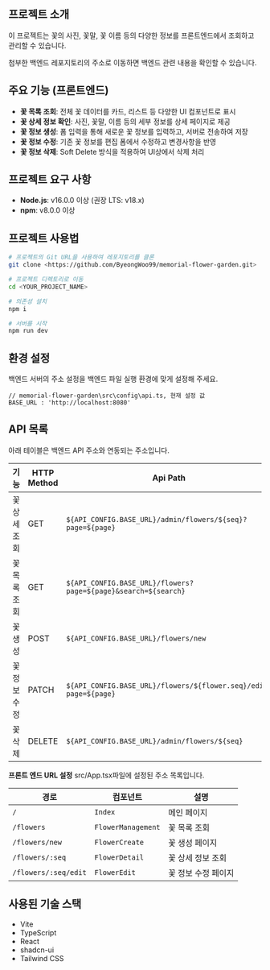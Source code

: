 ## 프로젝트 소개
이 프로젝트는 꽃의 사진, 꽃말, 꽃 이름 등의 다양한 정보를 프론트엔드에서 조회하고 관리할 수 있습니다.

첨부한 백엔드 레포지토리의 주소로 이동하면 백엔드 관련 내용을 확인할 수 있습니다.

## 주요 기능 (프론트엔드)
- **꽃 목록 조회**: 전체 꽃 데이터를 카드, 리스트 등 다양한 UI 컴포넌트로 표시
- **꽃 상세 정보 확인**: 사진, 꽃말, 이름 등의 세부 정보를 상세 페이지로 제공
- **꽃 정보 생성**: 폼 입력을 통해 새로운 꽃 정보를 입력하고, 서버로 전송하여 저장
- **꽃 정보 수정**: 기존 꽃 정보를 편집 폼에서 수정하고 변경사항을 반영
- **꽃 정보 삭제**: Soft Delete 방식을 적용하여 UI상에서 삭제 처리


## 프로젝트 요구 사항

- **Node.js**: v16.0.0 이상 (권장 LTS: v18.x)  
- **npm**: v8.0.0 이상  

## 프로젝트 사용법

```sh
# 프로젝트의 Git URL을 사용하여 레포지토리를 클론
git clone <https://github.com/ByeongWoo99/memorial-flower-garden.git>

# 프로젝트 디렉토리로 이동
cd <YOUR_PROJECT_NAME>

# 의존성 설치
npm i

# 서버를 시작
npm run dev
```

## 환경 설정
백엔드 서버의 주소 설정을 백엔드 파일 실행 환경에 맞게 설정해 주세요.

```
// memorial-flower-garden\src\config\api.ts, 현재 설정 값
BASE_URL : 'http://localhost:8080'
```

## API 목록
아래 테이블은 백엔드 API 주소와 연동되는 주소입니다.

| 기능         | HTTP Method | Api Path                         |
| ------------ | ----------- | -------------------------------- |
| 꽃 상세 조회 | GET         | `${API_CONFIG.BASE_URL}/admin/flowers/${seq}?page=${page}`     |
| 꽃 목록 조회 | GET         | `${API_CONFIG.BASE_URL}/flowers?page=${page}&search=${search}`                    |
| 꽃 생성      | POST        | `${API_CONFIG.BASE_URL}/flowers/new`                   |
| 꽃 정보 수정 | PATCH       | `${API_CONFIG.BASE_URL}/flowers/${flower.seq}/edit?page=${page}`                   |
| 꽃 삭제      | DELETE      | `${API_CONFIG.BASE_URL}/admin/flowers/${seq}`        |

**프론트 엔드 URL 설정**
src/App.tsx파일에 설정된 주소 목록입니다.

| 경로                | 컴포넌트             | 설명               |
| ------------------- | -------------------- | ------------------ |
| `/`                 | `Index`              | 메인 페이지         |
| `/flowers`          | `FlowerManagement`   | 꽃 목록 조회        |
| `/flowers/new`      | `FlowerCreate`       | 꽃 생성 페이지      |
| `/flowers/:seq`     | `FlowerDetail`       | 꽃 상세 정보 조회   |
| `/flowers/:seq/edit`| `FlowerEdit`         | 꽃 정보 수정 페이지 |


## 사용된 기술 스택

- Vite
- TypeScript
- React
- shadcn-ui
- Tailwind CSS

